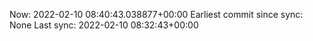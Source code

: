 Now: 2022-02-10 08:40:43.038877+00:00 Earliest commit since sync: None Last sync: 2022-02-10 08:32:43+00:00
